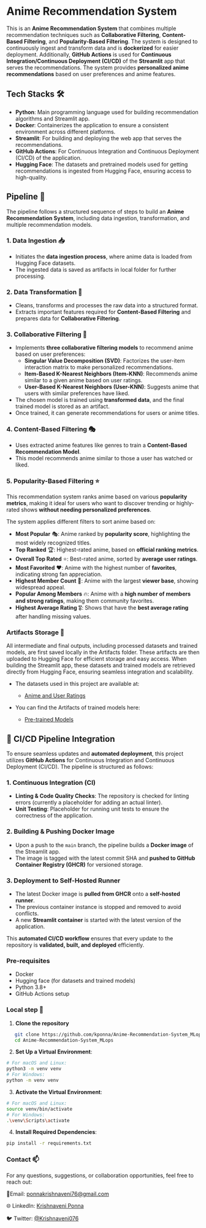 # Anime Recommendation System

This is an **Anime Recommendation System** that combines multiple recommendation techniques such as **Collaborative Filtering**, **Content-Based Filtering**, and **Popularity-Based Filtering**. The system is designed to continuously ingest and transform data and is **dockerized** for easier deployment. Additionally, **GitHub Actions** is used for **Continuous Integration/Continuous Deployment (CI/CD)** of the **Streamlit** app that serves the recommendations. 
The system provides **personalized anime recommendations** based on user preferences and anime features.  
 
## Tech Stacks 🛠️

- **Python**: Main programming language used for building recommendation algorithms and Streamlit app.
- **Docker**: Containerizes the application to ensure a consistent environment across different platforms.
- **Streamlit**: For building and deploying the web app that serves the recommendations.
- **GitHub Actions**: For Continuous Integration and Continuous Deployment (CI/CD) of the application. 
- **Hugging Face**: The datasets and pretrained models used for getting  recommendations is ingested from Hugging Face, ensuring access to high-quality.

## Pipeline 🚀

The pipeline follows a structured sequence of steps to build an **Anime Recommendation System**, including data ingestion, transformation, and multiple recommendation models.

### 1. Data Ingestion 📥  
- Initiates the **data ingestion process**, where anime data is loaded from Hugging Face datasets.  
- The ingested data is saved as artifacts in local folder for further processing.

### 2. Data Transformation 🔄  
- Cleans, transforms and processes the raw data into a structured format.  
- Extracts important features required for **Content-Based Filtering** and prepares data for **Collaborative Filtering**.  

### 3. Collaborative Filtering 🤝  
- Implements **three collaborative filtering models** to recommend anime based on user preferences:  
  - **Singular Value Decomposition (SVD)**: Factorizes the user-item interaction matrix to make personalized recommendations.  
  - **Item-Based K-Nearest Neighbors (Item-KNN)**: Recommends anime similar to a given anime based on user ratings.  
  - **User-Based K-Nearest Neighbors (User-KNN)**: Suggests anime that users with similar preferences have liked.  
- The chosen model is trained using **transformed data**, and the final trained model is stored as an artifact.  
- Once trained, it can generate recommendations for users or anime titles.  

### 4. Content-Based Filtering 🎭  
- Uses extracted anime features like genres to train a **Content-Based Recommendation Model**.  
- This model recommends anime similar to those a user has watched or liked.  
  
### 5. Popularity-Based Filtering ⭐  

This recommendation system ranks anime based on various **popularity metrics**, making it ideal for users who want to discover trending or highly-rated shows **without needing personalized preferences**.  

The system applies different filters to sort anime based on:  

- **Most Popular** 🎭: Anime ranked by **popularity score**, highlighting the most widely recognized titles.  
- **Top Ranked** 🏆: Highest-rated anime, based on **official ranking metrics**.  
- **Overall Top Rated** ⭐: Best-rated anime, sorted by **average user ratings**.  
- **Most Favorited** ❤️: Anime with the highest number of **favorites**, indicating strong fan appreciation.  
- **Highest Member Count** 👥: Anime with the largest **viewer base**, showing widespread appeal.  
- **Popular Among Members** 🔥: Anime with a **high number of members and strong ratings**, making them community favorites.  
- **Highest Average Rating** 🎖️: Shows that have the **best average rating** after handling missing values.   

### Artifacts Storage 📂  
All intermediate and final outputs, including processed datasets and trained models, are first saved locally in the Artifacts folder. These artifacts are then uploaded to Hugging Face for efficient storage and easy access. When building the Streamlit app, these datasets and trained models are retrieved directly from Hugging Face, ensuring seamless integration and scalability.

- The datasets used in this project are available at:  
    - [Anime and User Ratings](https://www.kaggle.com/datasets/krishnaveniponna/anime-and-ratings-list-dataset-2023)  
      
- You can find the Artifacts of trained models here:  
    - [Pre-trained Models](https://huggingface.co/krishnaveni76/anime-recommendation-models)
   
## 🚀 CI/CD Pipeline Integration  

To ensure seamless updates and **automated deployment**, this project utilizes **GitHub Actions** for Continuous Integration and Continuous Deployment (CI/CD). The pipeline is structured as follows:

### 1. **Continuous Integration (CI)**
- **Linting & Code Quality Checks**: The repository is checked for linting errors (currently a placeholder for adding an actual linter).  
- **Unit Testing**: Placeholder for running unit tests to ensure the correctness of the application.  

### 2. **Building & Pushing Docker Image**
- Upon a push to the `main` branch, the pipeline builds a **Docker image** of the Streamlit app.  
- The image is tagged with the latest commit SHA and **pushed to GitHub Container Registry (GHCR)** for versioned storage.  

### 3. **Deployment to Self-Hosted Runner**
- The latest Docker image is **pulled from GHCR** onto a **self-hosted runner**.  
- The previous container instance is stopped and removed to avoid conflicts.  
- A new **Streamlit container** is started with the latest version of the application.  

This **automated CI/CD workflow** ensures that every update to the repository is **validated, built, and deployed** efficiently.  

### Pre-requisites
- Docker
- Hugging face (for datasets and trained models)
- Python 3.8+  
- GitHub Actions setup

### Local step 🔧
1. **Clone the repository**
```bash
   git clone https://github.com/kponna/Anime-Recommendation-System_MLops.git
   cd Anime-Recommendation-System_MLops
``` 
2. **Set Up a Virtual Environment**:
```bash
# For macOS and Linux:
python3 -m venv venv 
# For Windows:
python -m venv venv
``` 
3. **Activate the Virtual Environment**:
```bash
# For macOS and Linux:
source venv/bin/activate 
# For Windows:
.\venv\Scripts\activate
``` 
4. **Install Required Dependencies**:
```bash
pip install -r requirements.txt
```

### Contact 📫
For any questions, suggestions, or collaboration opportunities, feel free to reach out:

📧Email: ponnakrishnaveni76@gmail.com 

🌐 LinkedIn: [Krishnaveni Ponna](https://www.linkedin.com/in/krishnaveni-ponna-28ab93239)

🐦 Twitter: [@Krishnaveni076](https://x.com/Krishnaveni076)
